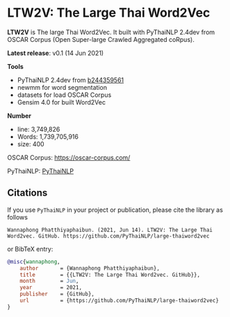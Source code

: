 # LTW2V: The Large Thai Word2Vec
**LTW2V** is The large Thai Word2Vec. It built with PyThaiNLP 2.4dev from OSCAR Corpus (Open Super-large Crawled Aggregated coRpus).

**Latest release**: v0.1 (14 Jun 2021)

**Tools**

- PyThaiNLP 2.4dev from [b244359561](https://github.com/PyThaiNLP/pythainlp/tree/b24435956151569b035b85302992dcd2d303a7eb)
- newmm for word segmentation
- datasets for load OSCAR Corpus
- Gensim 4.0 for built Word2Vec

**Number**

- line: 3,749,826
- Words: 1,739,705,916
- size: 400

OSCAR Corpus: https://oscar-corpus.com/

PyThaiNLP: [PyThaiNLP](https://pythainlp.github.io/)

## Citations

If you use `PyThaiNLP` in your project or publication, please cite the library as follows

```
Wannaphong Phatthiyaphaibun. (2021, Jun 14). LTW2V: The Large Thai Word2vec. GitHub. https://github.com/PyThaiNLP/large-thaiword2vec
```

or BibTeX entry:

``` bib
@misc{wannaphong,
    author       = {Wannaphong Phatthiyaphaibun},
    title        = {{LTW2V: The Large Thai Word2vec. GitHub}},
    month        = Jun,
    year         = 2021,
    publisher    = {GitHub},
    url          = {https://github.com/PyThaiNLP/large-thaiword2vec}
}
```